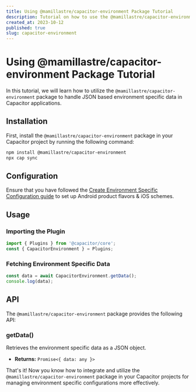 ```yaml
---
title: Using @mamillastre/capacitor-environment Package Tutorial
description: Tutorial on how to use the @mamillastre/capacitor-environment package to manage JSON based environment specific data in Capacitor apps.
created_at: 2023-10-12
published: true
slug: capacitor-environment
---
```


# Using @mamillastre/capacitor-environment Package Tutorial

In this tutorial, we will learn how to utilize the `@mamillastre/capacitor-environment` package to handle JSON based environment specific data in Capacitor applications.

## Installation

First, install the `@mamillastre/capacitor-environment` package in your Capacitor project by running the following command:

```bash
npm install @mamillastre/capacitor-environment
npx cap sync
```

## Configuration

Ensure that you have followed the [Create Environment Specific Configuration guide](https://capacitorjs.com/docs/guides/environment-specific-configurations) to set up Android product flavors & iOS schemes.

## Usage

### Importing the Plugin

```typescript
import { Plugins } from '@capacitor/core';
const { CapacitorEnvironment } = Plugins;
```

### Fetching Environment Specific Data

```typescript
const data = await CapacitorEnvironment.getData();
console.log(data);
```

## API

The `@mamillastre/capacitor-environment` package provides the following API:

### getData()

Retrieves the environment specific data as a JSON object.

- **Returns:** `Promise<{ data: any }>`
  
That's it! Now you know how to integrate and utilize the `@mamillastre/capacitor-environment` package in your Capacitor projects for managing environment specific configurations more effectively.
